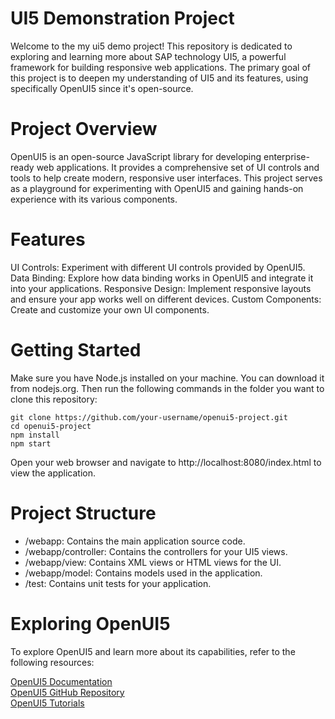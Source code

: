 # UI5 Demonstration Project 
Welcome to the my ui5 demo project! This repository is dedicated to exploring and learning more about SAP technology UI5, a powerful framework for building responsive web applications. The primary goal of this project is to deepen my understanding of UI5 and its features, using specifically OpenUI5 since it's open-source.

# Project Overview
OpenUI5 is an open-source JavaScript library for developing enterprise-ready web applications. It provides a comprehensive set of UI controls and tools to help create modern, responsive user interfaces. This project serves as a playground for experimenting with OpenUI5 and gaining hands-on experience with its various components.

# Features
UI Controls: Experiment with different UI controls provided by OpenUI5.
Data Binding: Explore how data binding works in OpenUI5 and integrate it into your applications.
Responsive Design: Implement responsive layouts and ensure your app works well on different devices.
Custom Components: Create and customize your own UI components.

# Getting Started

Make sure you have Node.js installed on your machine. You can download it from nodejs.org.
Then run the following commands in the folder you want to clone this repository:
```
git clone https://github.com/your-username/openui5-project.git
cd openui5-project
npm install
npm start
```
Open your web browser and navigate to http://localhost:8080/index.html to view the application.

# Project Structure
- /webapp: Contains the main application source code.
- /webapp/controller: Contains the controllers for your UI5 views.
- /webapp/view: Contains XML views or HTML views for the UI.
- /webapp/model: Contains models used in the application.
- /test: Contains unit tests for your application.

# Exploring OpenUI5
To explore OpenUI5 and learn more about its capabilities, refer to the following resources:

[OpenUI5 Documentation](https://openui5.org/documentation/) <br>
[OpenUI5 GitHub Repository](https://github.com/SAP/openui5) <br>
[OpenUI5 Tutorials](https://sdk.openui5.org/topic/8b49fc198bf04b2d9800fc37fecbb218)
